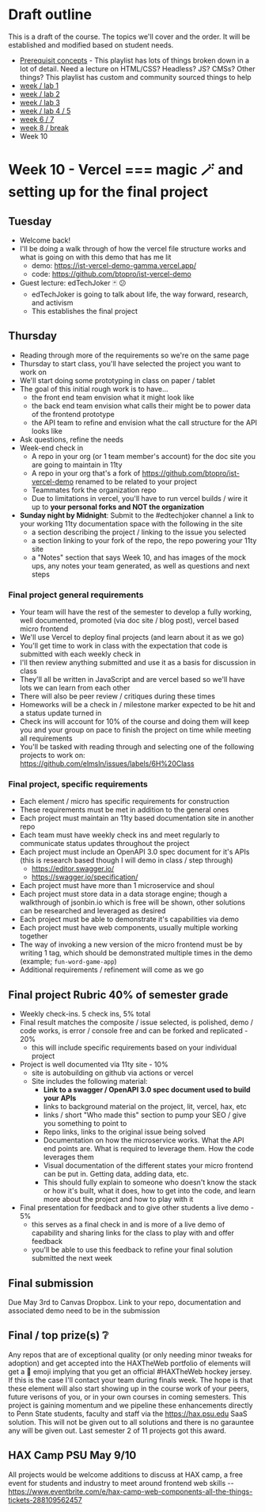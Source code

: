 # Draft outline
This is a draft of the course. The topics we'll cover and the order. It will be established and modified based on student needs.
- [Prerequisit concepts](https://youtube.com/playlist?list=PLJQupiji7J5efO_Q5VGZcPE4O_TM_HGP4) - This playlist has lots of things broken down in a lot of detail. Need a lecture on HTML/CSS? Headless? JS? CMSs? Other things? This playlist has custom and community sourced things to help
- [week / lab 1](https://github.com/elmsln/edtechjoker/tree/master/sp-22/week-1)
- [week / lab 2](https://github.com/elmsln/edtechjoker/tree/master/sp-22/week-2)
- [week / lab 3](https://github.com/elmsln/edtechjoker/tree/master/sp-22/week-3)
- [week / lab 4 / 5](https://github.com/elmsln/edtechjoker/tree/master/sp-22/week-4-5)
- [week 6 / 7](https://github.com/elmsln/edtechjoker/tree/master/sp-22/week-6-7)
- [week 8 / break](https://github.com/elmsln/edtechjoker/tree/master/sp-22/week-8)
- Week 10

# Week 10 - Vercel === magic 🪄 and setting up for the final project
## Tuesday
- Welcome back!
- I'll be doing a walk through of how the vercel file structure works and what is going on with this demo that has me lit
  - demo: https://ist-vercel-demo-gamma.vercel.app/
  - code: https://github.com/btopro/ist-vercel-demo
- Guest lecture: edTechJoker 🃏 😕
  - edTechJoker is going to talk about life, the way forward, research, and activism
  - This establishes the final project

## Thursday
- Reading through more of the requirements so we're on the same page
- Thursday to start class, you'll have selected the project you want to work on
- We'll start doing some prototyping in class on paper / tablet
- The goal of this initial rough work is to have...
  - the front end team envision what it might look like
  - the back end team envision what calls their might be to power data of the frontend prototype
  - the API team to refine and envision what the call structure for the API looks like
- Ask questions, refine the needs
- Week-end check in
  - A repo in your org (or 1 team member's account) for the doc site you are going to maintain in 11ty
  - A repo in your org that's a fork of https://github.com/btopro/ist-vercel-demo renamed to be related to your project
  - Teammates fork the organization repo
  - Due to limitations in vercel, you'll have to run vercel builds / wire it up to **your personal forks and NOT the organization**
- **Sunday night by Midnight**: Submit to the #edtechjoker channel a link to your working 11ty documentation space with the following in the site
  - a section describing the project / linking to the issue you selected
  - a section linking to your fork of the repo, the repo powering your 11ty site
  - a "Notes" section that says Week 10, and has images of the mock ups, any notes your team generated, as well as questions and next steps

### Final project general requirements
- Your team will have the rest of the semester to develop a fully working, well documented, promoted (via doc site / blog post), vercel based micro frontend
- We'll use Vercel to deploy final projects (and learn about it as we go)
- You'll get time to work in class with the expectation that code is submitted with each weekly check in
- I'll then review anything submitted and use it as a basis for discussion in class
- They'll all be written in JavaScript and are vercel based so we'll have lots we can learn from each other
- There will also be peer review / critiques during these times
- Homeworks will be a check in / milestone marker expected to be hit and a status update turned in
- Check ins will account for 10% of the course and doing them will keep you and your group on pace to finish the project on time while meeting all requirements
- You'll be tasked with reading through and selecting one of the following projects to work on: https://github.com/elmsln/issues/labels/6H%20Class

### Final project, specific requirements
- Each element / micro has specific requirements for construction
- These requirements must be met in addition to the general ones
- Each project must maintain an 11ty based documentation site in another repo
- Each team must have weekly check ins and meet regularly to communicate status updates throughout the project
- Each project must include an OpenAPI 3.0 spec document for it's APIs (this is research based though I will demo in class / step through)
  - https://editor.swagger.io/
  - https://swagger.io/specification/
- Each project must have more than 1 microservice and shoul
- Each project must store data in a data storage engine; though a walkthrough of jsonbin.io which is free will be shown, other solutions can be researched and leveraged as desired
- Each project must be able to demonstrate it's capabilities via demo
- Each project must have web components, usually multiple working together
- The way of invoking a new version of the micro frontend must be by writing 1 tag, which should be demonstrated multiple times in the demo (example; `fun-word-game-app`)
- Additional requirements / refinement will come as we go

## Final project Rubric 40% of semester grade
- Weekly check-ins. 5 check ins, 5% total
- Final result matches the composite / issue selected, is polished, demo / code works, is error / console free and can be forked and replicated - 20%
  - this will include specific requirements based on your individual project
- Project is well documented via 11ty site - 10%
  - site is autobuilding on github via actions or vercel
  - Site includes the following material:
    - **Link to a swagger / OpenAPI 3.0 spec document used to build your APIs**
    - links to background material on the project, lit, vercel, hax, etc
    - links / short "Who made this" section to pump your SEO / give you something to point to
    - Repo links, links to the original issue being solved
    - Documentation on how the microservice works. What the API end points are. What is required to leverage them. How the code leverages them
    - Visual documentation of the different states your micro frontend can be put in. Getting data, adding data, etc.
    - This should fully explain to someone who doesn't know the stack or how it's built, what it does, how to get into the code, and learn more about the project and how to play with it 
- Final presentation for feedback and to give other students a live demo - 5%
  - this serves as a final check in and is more of a live demo of capability and sharing links for the class to play with and offer feedback
  - you'll be able to use this feedback to refine your final solution submitted the next week

## Final submission
Due May 3rd to Canvas Dropbox. Link to your repo, documentation and associated demo need to be in the submission

## Final / top prize(s) ❔
Any repos that are of exceptional quality (or only needing minor tweaks for adoption) and get accepted into the HAXTheWeb portfolio of elements will get a 🏒 emoji implying that you get an official #HAXTheWeb hockey jersey. If this is the case I'll contact your team during finals week. The hope is that these element will also start showing up in the course work of your peers, future verisons of you, or in your own courses in coming semesters. This project is gaining momentum and we pipeline these enhancements directly to Penn State students, faculty and staff via the https://hax.psu.edu SaaS solution. This will not be given out to all solutions and there is no garauntee any will be given out. Last semester 2 of 11 projects got this award.

## HAX Camp PSU May 9/10
All projects would be welcome additions to discuss at HAX camp, a free event for students and industry to meet around frontend web skills -- https://www.eventbrite.com/e/hax-camp-web-components-all-the-things-tickets-288109562457
